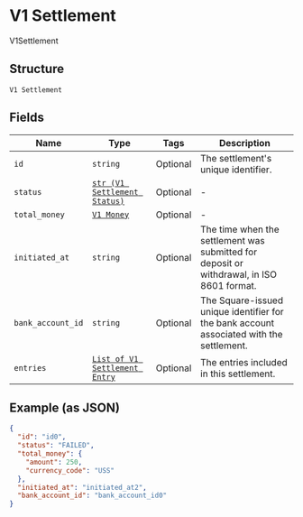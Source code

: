 
# V1 Settlement

V1Settlement

## Structure

`V1 Settlement`

## Fields

| Name | Type | Tags | Description |
|  --- | --- | --- | --- |
| `id` | `string` | Optional | The settlement's unique identifier. |
| `status` | [`str (V1 Settlement Status)`](/doc/models/v1-settlement-status.md) | Optional | - |
| `total_money` | [`V1 Money`](/doc/models/v1-money.md) | Optional | - |
| `initiated_at` | `string` | Optional | The time when the settlement was submitted for deposit or withdrawal, in ISO 8601 format. |
| `bank_account_id` | `string` | Optional | The Square-issued unique identifier for the bank account associated with the settlement. |
| `entries` | [`List of V1 Settlement Entry`](/doc/models/v1-settlement-entry.md) | Optional | The entries included in this settlement. |

## Example (as JSON)

```json
{
  "id": "id0",
  "status": "FAILED",
  "total_money": {
    "amount": 250,
    "currency_code": "USS"
  },
  "initiated_at": "initiated_at2",
  "bank_account_id": "bank_account_id0"
}
```

